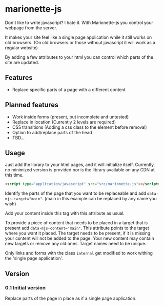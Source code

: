 # marionette-js
Don't like to write javascript? I hate it. With Marionette-js you control your webpage from the server.

It makes your site feel like a single page application while it still works on old browsers.
(On old browsers or those without javascript it will work as a regular website)

By adding a few attributes to your html you can control which parts of the site are updated.

## Features
- Replace specific parts of a page with a different content

## Planned features
- Work inside forms (present, but incomplete and untested)
- Replace in location (Currently 2 levels are required)
- CSS transitions (Adding a css class to the element before removal)
- Option to add/replace parts of the head
- TBD...

## Usage
Just add the library to your html pages, and it will initialize itself.
Currently, no minimized version is provided nor is the library available on any CDN at this time.

```html
<script type="application/javascript" src="src/marionette.js"></script>
```

Identify the parts of the page that you want to be replaceable and add `data-mjs-target="main"`.
(main in this example can be replaced by any name you wish)

Add your content inside this tag with this attribute as usual.

To provide a piece of content that needs to be placed in a target that is present add `data-mjs-content="main"`.
This attribute points to the target where you want it placed.
The target needs to be present, if it is missing your content will not be added to the page.
Your new content may contain new targets or remove any old ones. Target names need to be unique.

Only links and forms with the class `internal` get modified to work withing the 'single page application'.

## Version
### 0.1 Initial version
Replace parts of the page in place as if a single page application.
